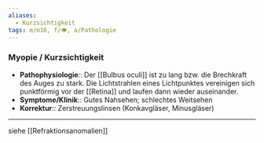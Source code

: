 ```yaml
---
aliases:
  - Kurzsichtigkeit
tags: m/m16, f/👁️, a/Pathologie
---
```

### Myopie / Kurzsichtigkeit
- **Pathophysiologie**:: Der [[Bulbus oculi]] ist zu lang bzw. die Brechkraft des Auges zu stark. Die Lichtstrahlen eines Lichtpunktes vereinigen sich punktförmig vor der [[Retina]] und laufen dann wieder auseinander.
- **Symptome/Klinik**:: Gutes Nahsehen; schlechtes Weitsehen
- **Korrektur**:: Zerstreuungslinsen (Konkavgläser, Minusgläser)
---
siehe [[Refraktionsanomalien]]
